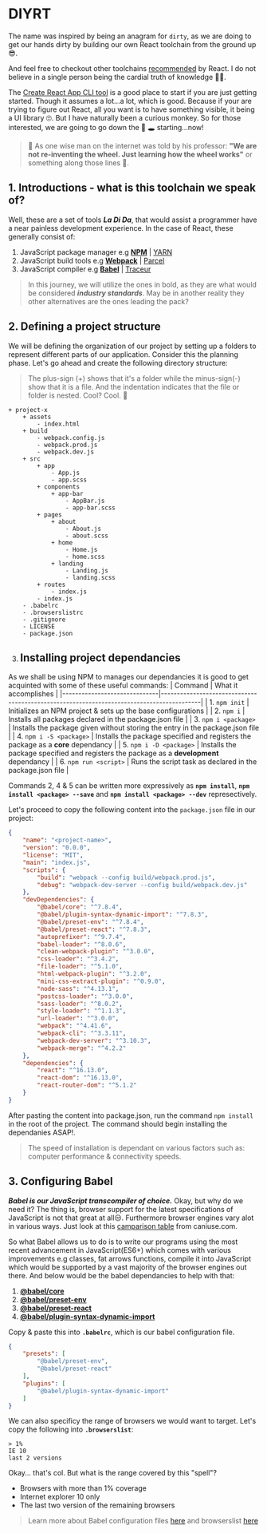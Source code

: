 # DIYRT

The name was inspired by being an anagram for `dirty`, as we are doing to get our hands dirty by building our own React toolchain from the ground up :sunglasses:.

And feel free to checkout other toolchains [recommended](https://reactjs.org/docs/create-a-new-react-app.html#recommended-toolchains) by React. I do not believe in a single person being the cardial truth of knowledge :man_shrugging:.

The [Create React App CLI tool](https://reactjs.org/docs/create-a-new-react-app.html#create-react-app)  is a good place to start if you are just getting started. Though it assumes a lot...a lot, which is good. Because if your are trying to figure out React, all you want is to have something visible, it being a UI library :roll_eyes:. But I have naturally been a curious monkey. So for those interested, we are going to go down the :rabbit: :hole: starting...now!

> :pushpin: As one wise man on the internet was told by his professor: **"We are not re-inventing the wheel. Just learning how the wheel works"** or something along those lines :100:.

## 1. Introductions - what is this toolchain we speak of?
Well, these are a set of tools ***La Di Da***, that would assist a programmer have a near painless development experience. In the case of React, these generally consist of:
1. JavaScript package manager e.g **[NPM](https://www.npmjs.com)** | [YARN](https://yarnpkg.com)
2. JavaScript build tools e.g **[Webpack](https://webpack.js.org)** | [Parcel](https://parceljs.org)
3. JavaScript compiler e.g **[Babel](https://babeljs.io)** | [Traceur](https://github.com/google/traceur-compiler) 
> In this journey, we will utilize the ones in bold, as they are what would be considered ***industry standards***. May be in another reality they other alternatives are the ones leading the pack?  


## 2. Defining a project structure
We will be defining the organization of our project by setting up a folders to represent different parts of our application. Consider this the planning phase. Let's go ahead and create the following directory structure:
> The plus-sign (+) shows that it's a folder while the minus-sign(-) show that it is a file. And the indentation indicates that the file or folder is nested. Cool? Cool. :fist_right:
```
+ project-x
    + assets
        - index.html
    + build
        - webpack.config.js
        - webpack.prod.js
        - webpack.dev.js
    + src
        + app
            - App.js
            - app.scss
        + components
            + app-bar
                - AppBar.js
                - app-bar.scss
        + pages
            + about
                - About.js
                - about.scss
            + home
                - Home.js
                - home.scss
            + landing
                - Landing.js
                - landing.scss
        + routes
            - index.js
        - index.js
    - .babelrc
    - .browserslistrc
    - .gitignore
    - LICENSE
    - package.json
```

3. ## Installing project dependancies
As we shall be using NPM to manages our dependancies it is good to get acquinted with some of these useful commands:
| Command                      | What it accomplishes                                                                     |
|------------------------------|------------------------------------------------------------------------------------------|
| 1. `npm init`                | Initializes an NPM project & sets up the base configurations                             |
| 2. `npm i`                   | Installs all packages declared in the package.json file                                  |
| 3. `npm i <package>`         | Installs the package given without storing the entry in the package.json file            |
| 4. `npm i -S <package>`      | Installs the package specified and registers the package as a **core** dependancy        |
| 5. `npm i -D <package>`      | Installs the package specified and registers the package as a **development** dependancy |
| 6. `npm run <script>`        | Runs the script task as declared in the package.json file                                |

Commands 2, 4 & 5 can be written more expressively as **`npm install`**, **`npm install <package> --save`** and **`npm install <package> --dev`** represectively.

Let's proceed to copy the following content into the `package.json` file in our project:
```json
{
    "name": "<project-name>",
    "version": "0.0.0",
    "license": "MIT",
    "main": "index.js",
    "scripts": {
        "build": "webpack --config build/webpack.prod.js",
        "debug": "webpack-dev-server --config build/webpack.dev.js"
    },
    "devDependencies": {
        "@babel/core": "^7.8.4",
        "@babel/plugin-syntax-dynamic-import": "^7.8.3",
        "@babel/preset-env": "^7.8.4",
        "@babel/preset-react": "^7.8.3",
        "autoprefixer": "^9.7.4",
        "babel-loader": "^8.0.6",
        "clean-webpack-plugin": "^3.0.0",
        "css-loader": "^3.4.2",
        "file-loader": "^5.1.0",
        "html-webpack-plugin": "^3.2.0",
        "mini-css-extract-plugin": "^0.9.0",
        "node-sass": "^4.13.1",
        "postcss-loader": "^3.0.0",
        "sass-loader": "^8.0.2",
        "style-loader": "^1.1.3",
        "url-loader": "^3.0.0",
        "webpack": "^4.41.6",
        "webpack-cli": "^3.3.11",
        "webpack-dev-server": "^3.10.3",
        "webpack-merge": "^4.2.2"
    },
    "dependencies": {
        "react": "^16.13.0",
        "react-dom": "^16.13.0",
        "react-router-dom": "^5.1.2"
    }
}
```

After pasting the content into package.json, run the command `npm install` in the root of the project. The command should begin installing the dependanies ASAP!.
> The speed of installation is dependant on various factors such as: computer performance & connectivity speeds.

## 3. Configuring Babel
***Babel is our JavaScript transcompiler of choice.*** 
Okay, but why do we need it? The thing is, browser support for the latest specifications of JavaScript is not that great at all:unamused:. Furthermore browser engines vary alot in various ways. Just look at this [camparison table](https://caniuse.com/#comparison) from caniuse.com.

So what Babel allows us to do is to write our programs using the most recent advancement in JavaScript(ES6+) which comes with various improvements e.g classes, fat arrows functions, compile it into JavaScript which would be supported by a vast majority of the browser engines out there. And below would be the babel dependancies to help with that:
1. **[@babel/core](https://babeljs.io/docs/en/babel-core)**
2. **[@babel/preset-env](https://babeljs.io/docs/en/babel-preset-env)**
3. **[@babel/preset-react](https://babeljs.io/docs/en/babel-preset-react)**
4. **[@babel/plugin-syntax-dynamic-import](https://babeljs.io/docs/en/babel-plugin-syntax-dynamic-import)**

Copy & paste this into **`.babelrc`**, which is our babel configuration file.
```json
{
    "presets": [
        "@babel/preset-env",
        "@babel/preset-react"
    ],
    "plugins": [
        "@babel/plugin-syntax-dynamic-import"
    ]
}
```

We can also specificy the range of browsers we would want to target. Let's copy the following into **`.browserslist`**:
```text
> 1%
IE 10
last 2 versions
```
Okay... that's col. But what is the range covered by this "spell"?
+ Browsers with more than 1% coverage
+ Internet explorer 10 only
+ The last two version of the remaining browsers

> Learn more about Babel configuration files [here](https://babeljs.io/docs/en/config-files) and browserslist [here](https://github.com/browserslist/browserslist)
